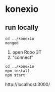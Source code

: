# konexio

## run locally
```
cd ../konexio
mongod
```

1. open Robo 3T
1. "connect"

```
cd ../konexio
npm install
npm start
```

http://localhost:3000/
